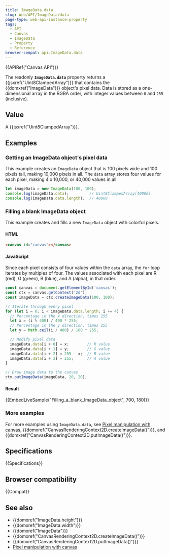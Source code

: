 ```yaml
---
title: ImageData.data
slug: Web/API/ImageData/data
page-type: web-api-instance-property
tags:
  - API
  - Canvas
  - ImageData
  - Property
  - Reference
browser-compat: api.ImageData.data
---
```

{{APIRef("Canvas API")}}

The readonly **`ImageData.data`** property returns a
{{jsxref("Uint8ClampedArray")}} that contains the {{domxref("ImageData")}} object's
pixel data. Data is stored as a one-dimensional array in the RGBA order, with integer
values between `0` and `255` (inclusive).

## Value

A {{jsxref("Uint8ClampedArray")}}.

## Examples

### Getting an ImageData object's pixel data

This example creates an `ImageData` object that is 100 pixels wide and 100
pixels tall, making 10,000 pixels in all. The `data` array stores four values
for each pixel, making 4 x 10,000, or 40,000 values in all.

```js
let imageData = new ImageData(100, 100);
console.log(imageData.data);         // Uint8ClampedArray[40000]
console.log(imageData.data.length);  // 40000
```

### Filling a blank ImageData object

This example creates and fills a new `ImageData` object with colorful
pixels.

#### HTML

```html
<canvas id="canvas"></canvas>
```

#### JavaScript

Since each pixel consists of four values within the `data` array, the
`for` loop iterates by multiples of four. The values associated with each
pixel are R (red), G (green), B (blue), and A (alpha), in that order.

```js
const canvas = document.getElementById('canvas');
const ctx = canvas.getContext('2d');
const imageData = ctx.createImageData(100, 100);

// Iterate through every pixel
for (let i = 0; i < imageData.data.length; i += 4) {
  // Percentage in the x direction, times 255
  let x = (i % 400) / 400 * 255;
  // Percentage in the y direction, times 255
  let y = Math.ceil(i / 400) / 100 * 255;

  // Modify pixel data
  imageData.data[i + 0] = x;        // R value
  imageData.data[i + 1] = y;        // G value
  imageData.data[i + 2] = 255 - x;  // B value
  imageData.data[i + 3] = 255;      // A value
}

// Draw image data to the canvas
ctx.putImageData(imageData, 20, 20);
```

#### Result

{{EmbedLiveSample("Filling_a_blank_ImageData_object", 700, 180)}}

### More examples

For more examples using `ImageData.data`, see [Pixel manipulation with canvas](/en-US/docs/Web/API/Canvas_API/Tutorial/Pixel_manipulation_with_canvas),
{{domxref("CanvasRenderingContext2D.createImageData()")}}, and
{{domxref("CanvasRenderingContext2D.putImageData()")}}.

## Specifications

{{Specifications}}

## Browser compatibility

{{Compat}}

## See also

- {{domxref("ImageData.height")}}
- {{domxref("ImageData.width")}}
- {{domxref("ImageData")}}
- {{domxref("CanvasRenderingContext2D.createImageData()")}}
- {{domxref("CanvasRenderingContext2D.putImageData()")}}
- [Pixel manipulation with canvas](/en-US/docs/Web/API/Canvas_API/Tutorial/Pixel_manipulation_with_canvas)
